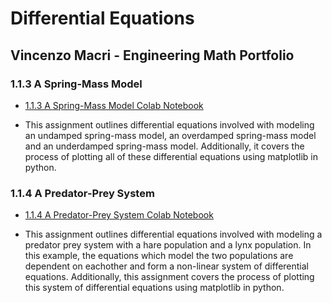 # Differential Equations
## Vincenzo Macri - Engineering Math Portfolio

### 1.1.3 A Spring-Mass Model 

* <a href="https://colab.research.google.com/drive/1AW0mQE8PsQom0AVqqKm0P5wp7rNhsPkl?usp=sharing">1.1.3 A Spring-Mass Model Colab Notebook<a>

* This assignment outlines differential equations involved with modeling an undamped spring-mass model, an overdamped spring-mass model and an underdamped spring-mass model.       Additionally, it covers the process of plotting all of these differential equations using matplotlib in python.
  
### 1.1.4 A Predator-Prey System 

* <a href="https://colab.research.google.com/drive/1Q3GozrxTV8pEQSWkJ_gWhXy-OmsJahR0?usp=sharing">1.1.4 A Predator-Prey System Colab Notebook<a>

* This assignment outlines differential equations involved with modeling a predator prey system with a hare population and a lynx population. In this example, the equations which model the two populations are dependent on eachother and form a non-linear system of differential equations.  Additionally, this assignment covers the process of plotting this system of differential equations using matplotlib in python.

